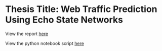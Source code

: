 Thesis Title: Web Traffic Prediction Using Echo State Networks========================View the report [here](https://github.com/aerolalit/BSc-Thesis/blob/master/report/main.pdf)View the python notebook script [here](https://github.com/aerolalit/BSc-Thesis/blob/master/script/python/main.ipynb)